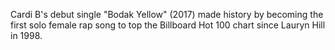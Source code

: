 Cardi B's debut single "Bodak Yellow" (2017) made history by becoming the first solo female rap song to top the Billboard Hot 100 chart since Lauryn Hill in 1998.
